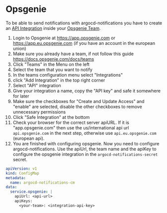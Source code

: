 # Opsgenie

To be able to send notifications with argocd-notifications you have to create an [API Integration](https://docs.opsgenie.com/docs/integrations-overview) inside your [Opsgenie Team](https://docs.opsgenie.com/docs/teams).

1. Login to Opsgenie at https://app.opsgenie.com or https://app.eu.opsgenie.com (if you have an account in the european union)
2. Make sure you already have a team, if not follow this guide https://docs.opsgenie.com/docs/teams
3. Click "Teams" in the Menu on the left
4. Select the team that you want to notify
5. In the teams configuration menu select "Integrations"
6. click "Add Integration" in the top right corner
7. Select "API" integration
8. Give your integration a name, copy the "API key" and safe it somewhere for later
9. Make sure the checkboxes for "Create and Update Access" and "enable" are selected, disable the other checkboxes to remove unnecessary permissions
10. Click "Safe Integration" at the bottom
11. Check your browser for the correct server apiURL. If it is "app.opsgenie.com" then use the us/international api url `api.opsgenie.com` in the next step, otherwise use `api.eu.opsgenie.com` (european api). 
12. You are finished with configuring opsgenie. Now you need to configure argocd-notifications. Use the apiUrl, the team name and the apiKey to configure the opsgenie integration in the `argocd-notifications-secret` secret. 

```yaml
apiVersion: v1
kind: ConfigMap
metadata:
  name: argocd-notifications-cm
data:
  service.opsgenie: |
    apiUrl: <api-url>
    apiKeys:
      <your-team>: <integration-api-key>
```